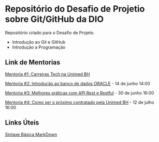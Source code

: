 # Repositório do Desafio de Projetio sobre Git/GitHub da DIO 

Repositório criado para o Desafio de Projeto.

 - Introdução ao Git e GitHub
 - Introdução a Programação

## Link de Mentorias

[Mentoria #1: Carreiras Tech na Unimed BH](https://www.youtube.com/watch?v=ldidc6CZ_dU)

[Mentoria #2: Introdução ao banco de dados ORACLE](https://www.youtube.com/watch?v=HBymNeKg6-8) - 14 de junho 14:00 

[Mentoria #3: Melhores práticas com API Rest e Restful](https://www.youtube.com/watch?v=WPW-yyiDjNI) - 30 de junho 16:00

[Mentoria #4: Como ser o próximo contratado pela Unimed BH](youtube.com/watch?v=ES0EtjHSLwY) - 12 de julho 16:00 



## Links Úteis

[Sintaxe Básica MarkDown](https://www.markdownguide.org/basic-syntax/)
